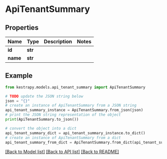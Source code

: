 # ApiTenantSummary


## Properties

Name | Type | Description | Notes
------------ | ------------- | ------------- | -------------
**id** | **str** |  | 
**name** | **str** |  | 

## Example

```python
from kestrapy.models.api_tenant_summary import ApiTenantSummary

# TODO update the JSON string below
json = "{}"
# create an instance of ApiTenantSummary from a JSON string
api_tenant_summary_instance = ApiTenantSummary.from_json(json)
# print the JSON string representation of the object
print(ApiTenantSummary.to_json())

# convert the object into a dict
api_tenant_summary_dict = api_tenant_summary_instance.to_dict()
# create an instance of ApiTenantSummary from a dict
api_tenant_summary_from_dict = ApiTenantSummary.from_dict(api_tenant_summary_dict)
```
[[Back to Model list]](../README.md#documentation-for-models) [[Back to API list]](../README.md#documentation-for-api-endpoints) [[Back to README]](../README.md)


